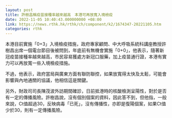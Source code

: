 ```yaml
---
layout: post
title: 許樹昌稱疫苗接種率越來越高　本港可再放寬入境檢疫
date: 2022-11-05 10:40:43.000000000 +08:00
link: https://news.rthk.hk/rthk/ch/component/k2/1674347-20221105.htm
categories: rthk
---
```


本港目前實施「0+3」入境檢疫措施，政府專家顧問、中大呼吸系統科講座教授許樹昌出席一個電台節目後被問到，年底前有無機會實施「0+0」，他表示，隨著新冠疫苗接種率越來越高，市民容易獲處方新冠口服藥，加上疫苗通行證，本港有實力可以再放寬一些入境檢疫措施。

不過，他表示，政府當局與廣東方面有聯防聯控，如果放寬得太快及太鬆，可能會影響與內地通關的協議，他相信這是關鍵。

另外，財政司司長陳茂波外訪期間確診，日前抵港時的核酸檢測呈陽性，對於是否有一定的傳播風險。許樹昌說，沒有個別個案的資料，因此答不到，但他指，一般來說，Ct值超過30，反映病毒「已死」，沒有傳播性，亦即是復陽個案，如果Ct值少於30，則有一定傳播風險。
